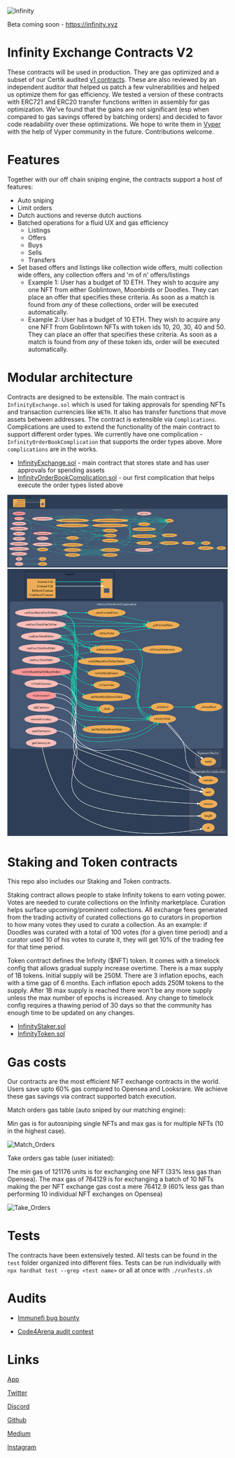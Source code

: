 ![Infinity](./static/infinitySmallerLogo.png)

Beta coming soon - https://infinity.xyz

# Infinity Exchange Contracts V2

These contracts will be used in production. They are gas optimized and a subset of our Certik audited [v1 contracts](https://github.com/infinitydotxyz/exchange-contracts-v1). These are also reviewed by an independent auditor that helped us patch a few vulnerabilities and helped us optimize them for gas efficiency. We tested a version of these contracts with ERC721 and ERC20 transfer functions written in assembly for gas optimization. We've found that the gains are not significant (esp when compared to gas savings offered by batching orders) and decided to favor code readability over these optimizations. We hope to write them in [Vyper](https://vyper.readthedocs.io/en/stable/) with the help of Vyper community in the future. Contributions welcome.

# Features

Together with our off chain sniping engine, the contracts support a host of features:

- Auto sniping
- Limit orders
- Dutch auctions and reverse dutch auctions
- Batched operations for a fluid UX and gas efficiency
  - Listings
  - Offers
  - Buys
  - Sells
  - Transfers
- Set based offers and listings like collection wide offers, multi collection wide offers, any collection offers and 'm of n' offers/listings
  - Example 1: User has a budget of 10 ETH. They wish to acquire any one NFT from either Goblintown, Moonbirds or Doodles. They can place an offer that specifies these criteria. As soon as a match is found from _any_ of these collections, order will be executed automatically.
  - Example 2: User has a budget of 10 ETH. They wish to acquire any one NFT from Goblintown NFTs with token ids 10, 20, 30, 40 and 50. They can place an offer that specifies these criteria. As soon as a match is found from _any_ of these token ids, order will be executed automatically.

# Modular architecture

Contracts are designed to be extensible. The main contract is `InfinityExchange.sol` which is used for taking approvals for spending NFTs and transaction currencies like `WETH`. It also has transfer functions that move assets between addresses. The contract is extensible via `Complications`. Complications are used to extend the functionality of the main contract to support different order types. We currently have one complication - `InfinityOrderBookComplication` that supports the order types above. More `complications` are in the works.

- [InfinityExchange.sol](./contracts/core/InfinityExchange.sol) - main contract that stores state and has user approvals for spending assets
- [InfinityOrderBookComplication.sol](./contracts/core/InfinityOrderBookComplication.sol) - our first complication that helps execute the order types listed above

![Exchange graph](./static/contractGraphExchange.svg?sanitize-true)
![OB Complication graph](./static/contractGraphOBComplication.svg?sanitize-true)

# Staking and Token contracts

This repo also includes our Staking and Token contracts.

Staking contract allows people to stake Infinity tokens to earn voting power. Votes are needed to curate collections on the Infinity marketplace. Curation helps surface upcoming/prominent collections. All exchange fees generated from the trading activity of curated collections go to curators in proportion to how many votes they used to curate a collection. As an example: if Doodles was curated with a total of 100 votes (for a given time period) and a curator used 10 of his votes to curate it, they will get 10% of the trading fee for that time period.

Token contract defines the Infinity ($NFT) token. It comes with a timelock config that allows gradual supply increase overtime. There is a max supply of 1B tokens. Initial supply will be 250M. There are 3 inflation epochs, each with a time gap of 6 months. Each inflation epoch adds 250M tokens to the supply. After 1B max supply is reached there won't be any more supply unless the max number of epochs is increased. Any change to timelock config requires a thawing period of 30 days so that the community has enough time to be updated on any changes.

- [InfinityStaker.sol](./contracts/staking/InfinityStaker.sol)
- [InfinityToken.sol](./contracts/token/InfinityToken.sol)

# Gas costs

Our contracts are the most efficient NFT exchange contracts in the world. Users save upto 60% gas compared to Opensea and Looksrare. We achieve these gas savings via contract supported batch execution.

Match orders gas table (auto sniped by our matching engine):

Min gas is for autosniping single NFTs and max gas is for multiple NFTs (10 in the highest case). 

![Match_Orders](./static/matchOrdersGas.png)

Take orders gas table (user initiated):

The min gas of 121176 units is for exchanging one NFT (33% less gas than Opensea). The max gas of 764129 is for exchanging a batch of 10 NFTs making the per NFT exchange gas cost a mere 76412.9 (60% less gas than performing 10 individual NFT exchanges on Opensea)

![Take_Orders](./static/takeOrdersGas.png)

# Tests

The contracts have been extensively tested. All tests can be found in the `test` folder organized into different files. Tests can be run individually with `npx hardhat test --grep <test name>` or all at once with `./runTests.sh`

# Audits

- [Immunefi bug bounty](https://immunefi.com/bounty/infinity/)
  
- [Code4Arena audit contest](https://code4rena.com/contests/2022-06-infinity-nft-marketplace-contest)

# Links

[App](https://infinity.xyz)

[Twitter](https://twitter.com/infinitydotxyz)

[Discord](https://discord.gg/invite/infinitydotxyz)

[Github](https://github.com/infinitydotxyz)

[Medium](https://medium.com/@infinitydotxyz)

[Instagram](https://instagram.com/infinitydotxyz)
